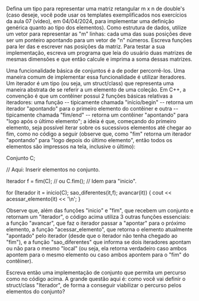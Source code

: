 Defina um tipo para representar uma matriz retangular m x n de double's (caso deseje, você pode usar os templates exemplificados nos exercícios da aula 07 (vídeo), em 04/04/2024, para implementar uma definição genérica quanto ao tipo dos elementos). Como estrutura de dados, utilize um vetor para representar as "m" linhas: cada uma das suas posições deve ser um ponteiro apontando para um vetor de "n" números. Escreva funções para ler das e escrever nas posições da matriz. Para testar a sua implementação, escreva um programa que leia do usuário duas matrizes de mesmas dimensões e que então calcule e imprima a soma dessas matrizes.

Uma funcionalidade básica de conjuntos é a de poder percorrê-los. Uma maneira comum de implementar essa funcionalidade é utilizar iteradores. Um iterador é um tipo (ou seja, um struct/class) que representa uma maneira abstrata de se referir a um elemento de uma coleção. Em C++, a convenção é que um contêiner possui 2 funções básicas relativas a iteradores: uma função -- tipicamente chamada "início/begin" -- retorna um iterador "apontando" para o primeiro elemento do contêiner e outra -- tipicamente chamada "fim/end" -- retorna um contêiner "apontando" para "logo após o último elemento"; a ideia é que, começando do primeiro elemento, seja possível iterar sobre os sucessivos elementos até chegar ao fim, como no código a seguir (observe que, como "fim" retorna um iterador "apontando" para "logo depois do último elemento", então todos os elementos são impressos na tela, inclusive o último):

Conjunto C;

// Aqui: Inserir elementos no conjunto.

Iterador f = fim(C);  // ou C.fim(); // Idem para "inicio".

for (Iterador it = inicio(C); sao_diferentes(it,f); avancar(it))
  {
   cout << acessar_elemento(it) << '\n';
  }

Observe que, além das funções "inicio" e "fim", que recebem um conjunto e retornam um "iterador", o código acima utiliza 3 outras funções essenciais: a função "avancar", que faz o iterador passar a "apontar" para o próximo elemento, a função "acessar_elemento", que retorna o elemento atualmente "apontado" pelo iterador (desde que o iterador não tenha chegado ao "fim"), e a função "sao_diferentes" que informa se dois iteradores apontam ou não para o mesmo "local" (ou seja, ela retorna verdadeiro caso ambos apontem para o mesmo elemento ou caso ambos apontem para o "fim" do contêiner).

Escreva então uma implementação de conjunto que permita um percurso como no código acima. A grande questão aqui é: como você vai definir o struct/class "Iterador", de forma a conseguir viabilizar o percurso pelos elementos do conjunto?